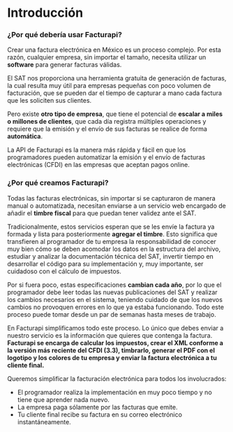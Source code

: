 # Introducción

### ¿Por qué debería usar Facturapi?

Crear una factura electrónica en México es un proceso complejo. Por esta razón, cualquier empresa,
sin importar el tamaño, necesita utilizar un **software** para generar facturas válidas.

El SAT nos proporciona una herramienta gratuita de generación de facturas, la cual resulta
muy útil para empresas pequeñas con poco volumen de facturación, que se pueden dar el tiempo de
capturar a mano cada factura que les soliciten sus clientes.

Pero existe **otro tipo de empresa**, que tiene el potencial de **escalar a
miles o millones de clientes**, que cada día registra múltiples operaciones y requiere
que la emisión y el envío de sus facturas se realice de forma **automática**.

La API de Facturapi es la manera más rápida y fácil en que los programadores pueden automatizar
la emisión y el envío de facturas electrónicas (CFDI) en las empresas que aceptan pagos online.

### ¿Por qué creamos Facturapi?

Todas las facturas electrónicas, sin importar si se capturaron de manera manual o automatizada,
necesitan enviarse a un servicio web encargado de añadir el **timbre fiscal** para que puedan tener
validez ante el SAT.

Tradicionalmente, estos servicios esperan que se les envíe la factura ya formada y lista para
posteriormente **agregar el timbre**. Esto significa que transfieren al programador de tu empresa
la responsabilidad de conocer muy bien cómo se deben acomodar los datos en la estructura del
archivo, estudiar y analizar la documentación técnica del SAT, invertir tiempo en desarrollar
el código para su implementación y, muy importante, ser cuidadoso con el cálculo de impuestos.

Por si fuera poco, estas especificaciones **cambian cada año**, por lo que el programador debe leer
todas las nuevas publicaciones del SAT y realizar los cambios necesarios en el sistema, teniendo
cuidado de que los nuevos cambios no provoquen errores en lo que ya estaba funcionando. Todo este
proceso puede tomar desde un par de semanas hasta meses de trabajo.

En Facturapi simplificamos todo este proceso. Lo único que debes enviar a nuestro servicio es la
información que quieres que contenga la factura. **Facturapi se encarga de calcular los impuestos,
crear el XML conforme a la versión más reciente del CFDI (3.3), timbrarlo, generar el PDF con el
logotipo y los colores de tu empresa y enviar la factura electrónica a tu cliente final.**

Queremos simplificar la facturación electrónica para todos los involucrados:

- El programador realiza la implementación en muy poco tiempo y no tiene que aprender nada nuevo.
- La empresa paga sólamente por las facturas que emite.
- Tu cliente final recibe su factura en su correo electrónico instantáneamente.